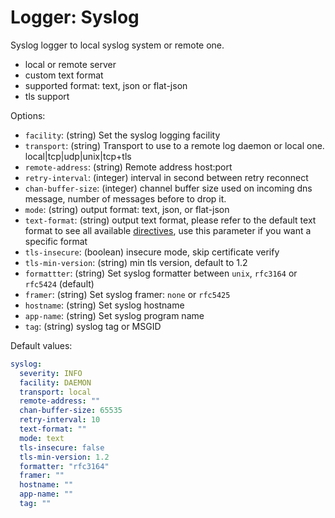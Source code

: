 
# Logger: Syslog

Syslog logger to local syslog system or remote one.

* local or remote server
* custom text format
* supported format: text, json or flat-json
* tls support

Options:

* `facility`: (string) Set the syslog logging facility
* `transport`: (string) Transport to use to a remote log daemon or local one. local|tcp|udp|unix|tcp+tls
* `remote-address`: (string) Remote address host:port
* `retry-interval`: (integer) interval in second between retry reconnect
* `chan-buffer-size`: (integer) channel buffer size used on incoming dns message, number of messages before to drop it.
* `mode`: (string) output format: text, json, or flat-json
* `text-format`: (string) output text format, please refer to the default text format to see all available [directives](../configuration.md#custom-text-format), use this parameter if you want a specific format
* `tls-insecure`: (boolean) insecure mode, skip certificate verify
* `tls-min-version`: (string) min tls version, default to 1.2
* `formattter`: (string) Set syslog formatter between `unix`, `rfc3164` or `rfc5424` (default)
* `framer`: (string) Set syslog framer: `none` or `rfc5425`
* `hostname`: (string) Set syslog hostname
* `app-name`: (string) Set syslog program name
* `tag`: (string) syslog tag or MSGID

Default values:

```yaml
syslog:
  severity: INFO
  facility: DAEMON
  transport: local
  remote-address: ""
  chan-buffer-size: 65535
  retry-interval: 10
  text-format: ""
  mode: text
  tls-insecure: false
  tls-min-version: 1.2
  formatter: "rfc3164"
  framer: ""
  hostname: ""
  app-name: ""
  tag: ""
```
